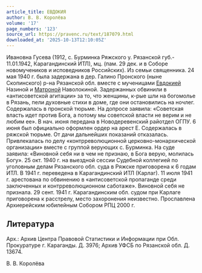 ```yaml
---
article_title: ЕВДОКИЯ
author: В. В. Королёва
volume: '17'
page_numbers: '123'
source_url: https://pravenc.ru/text/187079.html
downloaded_at: '2025-10-13T12:10:05Z'
---
```


Ивановна Гусева (1912, с. Бурминка Ряжского у. Рязанской губ.- 11.01.1942, Карагандинский ИТЛ), мц. (пам. 29 дек. и в Соборе новомучеников и исповедников Российских). Из семьи священника. 24 мая 1940 г. была задержана в дер. Галино Пронского (ныне Скопинского) р-на Рязанской обл. вместе с мученицами [Евдокией](https://pravenc.ru/text/ЕВДОКИЯ.html) Назиной и [Матроной](https://pravenc.ru/text/Матроной.html) Наволокиной. Задержанных обвинили в «антисоветской агитации» за то, что женщины, к-рые шли на богомолье в Рязань, пели духовные стихи в доме, где они остановились на ночлег. Содержалась в пронской тюрьме. На допросе заявила: «Советская власть идет против Бога, а потому мы советской власти не верим и не любим ее». В нач. июня передана в Новодеревенский райотдел ОГПУ. 6 июня был официально оформлен ордер на арест Е. Содержалась в ряжской тюрьме. От дачи дальнейших показаний отказалась. Привлекалась по делу «контрреволюционной церковно-монархической организации» вместе с группой верующих с. Бурминка. На суде заявила: «Виновной себя ни в чем не признаю, в Бога верую, молилась Богу». 25 окт. 1940 г. на выездной сессии Судебной коллегией по уголовным делам Рязанского обл. суда в Ряжске приговорена к 6 годам ИТЛ. В 1941 г. переведена в Карагандинский ИТЛ (Карлаг). 11 июля 1941 г. арестована по обвинению в «антисоветской пропаганде среди заключенных и контрреволюционном саботаже». Виновной себя не признала. 29 сент. 1941 г. Карагандинским обл. судом при Карлаге приговорена к расстрелу, место захоронения неизвестно. Прославлена Архиерейским юбилейным Собором РПЦ 2000 г.

## Литература

Арх.: Архив Центра Правовой Статистики и Информации при Обл. Прокуратуре г. Караганды. Д. 3976; Архив УФСБ по Рязанской обл. Д. 13674.

В. В. Королёва
